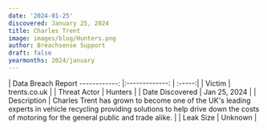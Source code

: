 ```yaml
---
date: '2024-01-25'
discovered: January 25, 2024
title: Charles Trent
image: images/blog/Hunters.png
author: Breachsense Support
draft: false
yearmonths: 2024/january
---
```



| Data Breach Report
------------:     |:-------------:    | :-----:|
| Victim      | trents.co.uk      | 
| Threat Actor      | Hunters      | 
| Date Discovered      | Jan 25, 2024      | 
| Description      | Charles Trent has grown to become one of the UK's leading experts in vehicle recycling providing solutions to help drive down the costs of motoring for the general public and trade alike.      | 
| Leak Size      | Unknown      | 

